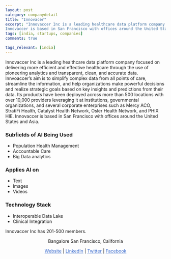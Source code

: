 ```yaml
---
layout: post
category: companydetail
title: "Innovacer"
excerpt: "Innovaccer Inc is a leading healthcare data platform company focused on delivering more efficient and effective healthcare through the use of pioneering analytics and transparent, clean, and accurate data. Innvoaccer’s aim is to simplify complex data from all points of care, streamline the information, and help organizations make powerful decisions and realize strategic goals based on key insights and predictions from their data. Its products have been deployed across more than 500 locations with over 10,000 providers leveraging it at institutions, governmental organizations, and several corporate enterprises such as Mercy ACO, StratiFi Health, Catalyst Health Network, Osler Health Network, and PHIX HIE. 
Innovaccer is based in San Francisco with offices around the United States and Asia."
tags: [india, startups, companies]
comments: true

tags_relevant: [india]
---
```



Innovaccer Inc is a leading healthcare data platform company focused on delivering more efficient and effective healthcare through the use of pioneering analytics and transparent, clean, and accurate data. Innvoaccer’s aim is to simplify complex data from all points of care, streamline the information, and help organizations make powerful decisions and realize strategic goals based on key insights and predictions from their data. Its products have been deployed across more than 500 locations with over 10,000 providers leveraging it at institutions, governmental organizations, and several corporate enterprises such as Mercy ACO, StratiFi Health, Catalyst Health Network, Osler Health Network, and PHIX HIE. Innovaccer is based in San Francisco 
with offices around the United States and Asia.

### Subfields of AI Being Used
* Population Health Management
* Accountable Care
* Big Data analytics

### Applies AI on
* Text
* Images
* Videos

### Technology Stack 
* Interoperable Data Lake
* Clinical Integration

Innovaccer Inc has 201-500 members. 

<p align="center">Bangalore San Francisco, California</p>

<p align="center">
<a href="http://www.innovaccer.com/" style="color:#3366CC">Website</a> | <a href="https://www.linkedin.com/company/innovaccer/?originalSubdomain=in" style="color:#3366CC">LinkedIn</a> |
<a href="https://twitter.com/innovaccer?lang=en" style="color:#3366CC">Twitter</a> | 
<a href="https://www.facebook.com/InnovAccer/" style="color:#3366CC">Facebook</a></p>
